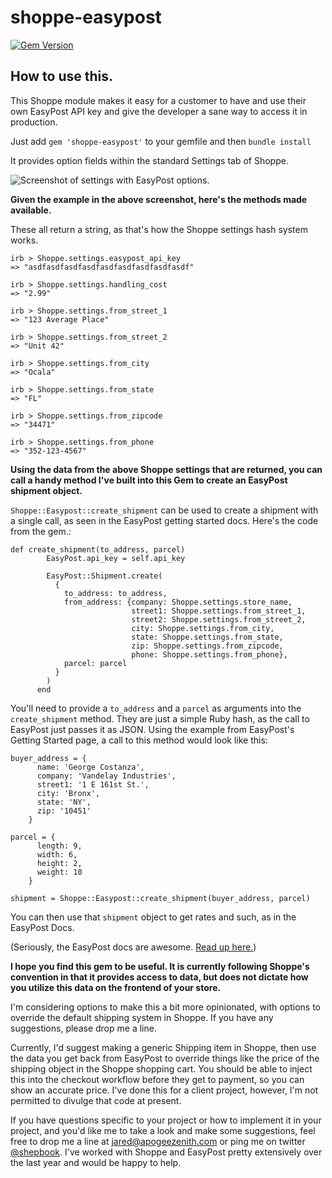 # shoppe-easypost

[![Gem Version](https://badge.fury.io/rb/shoppe-easypost.svg)](http://badge.fury.io/rb/shoppe-easypost)

## How to use this.

This Shoppe module makes it easy for a customer to have and use their own EasyPost API key and give the developer a sane way to access it in production.

Just add ```gem 'shoppe-easypost'``` to your gemfile and then ```bundle install```

It provides option fields within the standard Settings tab of Shoppe.

![Screenshot of settings with EasyPost options.](/../screenshots/screenshots/menu.png?raw=true "Screenshot showing EasyPost settings in Shoppe.")

**Given the example in the above screenshot, here's the methods made available.**

These all return a string, as that's how the Shoppe settings hash system works.

```
irb > Shoppe.settings.easypost_api_key
=> "asdfasdfasdfasdfasdfasdfasdfasdfasdf"

irb > Shoppe.settings.handling_cost
=> "2.99"

irb > Shoppe.settings.from_street_1
=> "123 Average Place"

irb > Shoppe.settings.from_street_2
=> "Unit 42"

irb > Shoppe.settings.from_city
=> "Ocala"

irb > Shoppe.settings.from_state
=> "FL"

irb > Shoppe.settings.from_zipcode
=> "34471"

irb > Shoppe.settings.from_phone
=> "352-123-4567"
```

**Using the data from the above Shoppe settings that are returned, you can call a handy method I've built into this Gem to create an EasyPost shipment object.**

```Shoppe::Easypost::create_shipment``` can be used to create a shipment with a single call, as seen in the EasyPost getting started docs. Here's the code from the gem.:

```
def create_shipment(to_address, parcel)
        EasyPost.api_key = self.api_key

        EasyPost::Shipment.create(
          {
            to_address: to_address,
            from_address: {company: Shoppe.settings.store_name,
                           street1: Shoppe.settings.from_street_1,
                           street2: Shoppe.settings.from_street_2,
                           city: Shoppe.settings.from_city,
                           state: Shoppe.settings.from_state,
                           zip: Shoppe.settings.from_zipcode,
                           phone: Shoppe.settings.from_phone},
            parcel: parcel
          }
        )
      end
```

You'll need to provide a ```to_address``` and a ```parcel``` as arguments into the ```create_shipment``` method. They are just a simple Ruby hash, as the call to EasyPost just passes it as JSON. Using the example from EasyPost's Getting Started page, a call to this method would look like this:

```
buyer_address = {
      name: 'George Costanza',
      company: 'Vandelay Industries',
      street1: '1 E 161st St.',
      city: 'Bronx',
      state: 'NY',
      zip: '10451'
    }

parcel = {
      length: 9,
      width: 6,
      height: 2,
      weight: 10
    }

shipment = Shoppe::Easypost::create_shipment(buyer_address, parcel)
```

You can then use that ```shipment``` object to get rates and such, as in the EasyPost Docs.

(Seriously, the EasyPost docs are awesome. [Read up here.](https://www.easypost.com/getting-started?lang=ruby))

**I hope you find this gem to be useful. It is currently following Shoppe's convention in that it provides access to data, but does not dictate how you utilize this data on the frontend of your store.**

I'm considering options to make this a bit more opinionated, with options to override the default shipping system in Shoppe. If you have any suggestions, please drop me a line.

Currently, I'd suggest making a generic Shipping item in Shoppe, then use the data you get back from EasyPost to override things like the price of the shipping object in the Shoppe shopping cart. You should be able to inject this into the checkout workflow before they get to payment, so you can show an accurate price. I've done this for a client project, however, I'm not permitted to divulge that code at present.

If you have questions specific to your project or how to implement it in your project, and you'd like me to take a look and make some suggestions, feel free to drop me a line at jared@apogeezenith.com or ping me on twitter [@shepbook](https://www.twitter.com/shepbook). I've worked with Shoppe and EasyPost pretty extensively over the last year and would be happy to help.